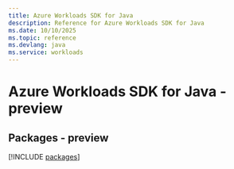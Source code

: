 ```yaml
---
title: Azure Workloads SDK for Java
description: Reference for Azure Workloads SDK for Java
ms.date: 10/10/2025
ms.topic: reference
ms.devlang: java
ms.service: workloads
---
```

# Azure Workloads SDK for Java - preview
## Packages - preview
[!INCLUDE [packages](workloads-index.md)]